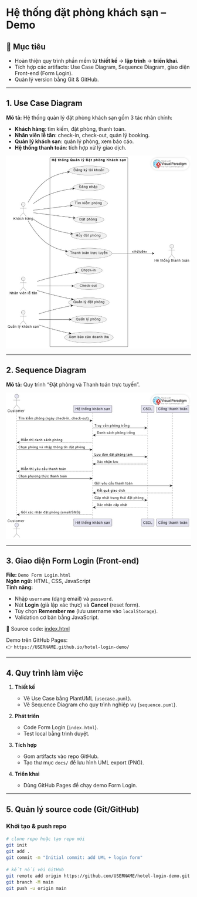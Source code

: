 # Hệ thống đặt phòng khách sạn – Demo

## 🎯 Mục tiêu
- Hoàn thiện quy trình phần mềm từ **thiết kế** → **lập trình** → **triển khai**.  
- Tích hợp các artifacts: Use Case Diagram, Sequence Diagram, giao diện Front-end (Form Login).  
- Quản lý version bằng Git & GitHub.

---

## 1. Use Case Diagram
**Mô tả:** Hệ thống quản lý đặt phòng khách sạn gồm 3 tác nhân chính:
- **Khách hàng**: tìm kiếm, đặt phòng, thanh toán.  
- **Nhân viên lễ tân**: check-in, check-out, quản lý booking.  
- **Quản lý khách sạn**: quản lý phòng, xem báo cáo.  
- **Hệ thống thanh toán**: tích hợp xử lý giao dịch.

![Use Case Diagram](../Lab02/Use%20Case%20Diagram.jpg)


---

## 2. Sequence Diagram
**Mô tả:** Quy trình “Đặt phòng và Thanh toán trực tuyến”.

![Sequence Diagram](../Lab03/SQ%20Diagram.jpg)



---

## 3. Giao diện Form Login (Front-end)
**File:** `Demo Form Login.html`  
**Ngôn ngữ:** HTML, CSS, JavaScript  
**Tính năng:**
- Nhập `username` (dạng email) và `password`.  
- Nút **Login** (giả lập xác thực) và **Cancel** (reset form).  
- Tùy chọn **Remember me** (lưu username vào `localStorage`).  
- Validation cơ bản bằng JavaScript.  

📂 Source code: [index.html](index.html)

Demo trên GitHub Pages:  
👉 `https://USERNAME.github.io/hotel-login-demo/`

---

## 4. Quy trình làm việc
1. **Thiết kế**
   - Vẽ Use Case bằng PlantUML (`usecase.puml`).  
   - Vẽ Sequence Diagram cho quy trình nghiệp vụ (`sequence.puml`).  

2. **Phát triển**
   - Code Form Login (`index.html`).  
   - Test local bằng trình duyệt.  

3. **Tích hợp**
   - Gom artifacts vào repo GitHub.  
   - Tạo thư mục `docs/` để lưu hình UML export (PNG).  

4. **Triển khai**
   - Dùng GitHub Pages để chạy demo Form Login.  

---

## 5. Quản lý source code (Git/GitHub)

### Khởi tạo & push repo
```bash
# clone repo hoặc tạo repo mới
git init
git add .
git commit -m "Initial commit: add UML + login form"

# kết nối với GitHub
git remote add origin https://github.com/USERNAME/hotel-login-demo.git
git branch -M main
git push -u origin main
